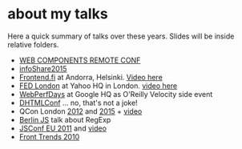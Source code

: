 about my talks
==============

Here a quick summary of talks over these years. Slides will be inside relative folders.

  * [WEB COMPONENTS REMOTE CONF](https://wcremoteconf.com/)
  * [infoShare2015](https://infoshare.pl/#p72)
  * [Frontend.fi](http://frontend.fi/march-meetup-2015/) at Andorra, Helsinki. [Video here](https://www.youtube.com/watch?v=mT2wwXEVu94)
  * [FED London](http://www.eventbrite.co.uk/e/fed-london-sponsored-by-yahoo-registration-14767545125) at Yahoo HQ in London. [video here](https://www.youtube.com/watch?v=6tgbrN0vyec)
  * [WebPerfDays](http://www.webperfdays.org) at Google HQ as O'Reilly Velocity side event
  * [DHTMLConf](http://dhtmlconf.com) ... no, that's not a joke!
  * QCon London [2012](http://gotocon.com/london-2012/speaker/Andrea+Giammarchi) and [2015](http://qconlondon.com/london-2012/speaker/Andrea+Giammarchi) + [video](http://www.infoq.com/presentations/async-iot)
  * [Berlin JS](http://berlinjs.org) talk about RegExp
  * [JSConf EU 2011](http://jsconf.eu/2011/buzz_it_for_real_the_tortuous.html) and [video](http://www.youtube.com/watch?v=kMxp2vdfjAY)
  * [Front Trends 2010](http://2010.front-trends.com/speakers#andrea-giammarchi)
